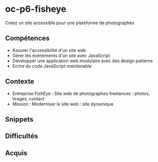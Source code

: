 # oc-p6-fisheye
Créez un site accessible pour une plateforme de photographes

## Compétences
- Assurer l'accessibilité d'un site web
- Gérer les évènements d'un site avec JavaScript
- Développer une application web modulaire avec des design patterns
- Ecrire du code JavaScript maintenable

## Contexte
- Entreprise FishEye : Site web de photographes freelances : photos, tirages, contact
- Mission : Moderniser le site web : site dynamique

## Snippets

## Difficultés

## Acquis